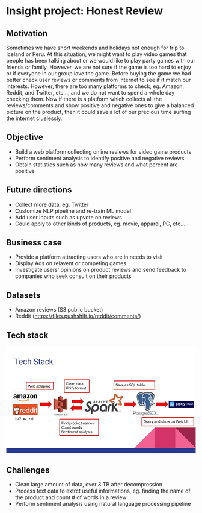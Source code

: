# Insight project: Honest Review 

## Motivation
Sometimes we have short weekends and holidays not enough for trip to Iceland or Peru. At this situation, we might want to play video games that people has been talking about or we would like to play party games with our friends or family. However, we are not sure if the game is too hard to enjoy or if everyone in our group love the game. Before buying the game we had better check user reviews or comments from internet to see if it match our interests. However, there are too many platforms to check, eg. Amazon, Reddit, and Twitter, etc..., and we do not want to spend a whole day checking them. Now if there is a platform which collects all the reviews/comments and show positive and negative ones to give a balanced picture on the product, then it could save a lot of our precious time surfing the internet cluelessly.

## Objective
  - Build a web platform collecting online reviews for video game products
  - Perform sentiment analysis to identify positive and negative reviews
  - Obtain statistics such as how many reviews and what percent are positive

## Future directions
  - Collect more data, eg. Twitter
  - Customize NLP pipeline and re-train ML model
  - Add user inputs such as upvote on reviews
  - Could apply to other kinds of products, eg. movie, apparel, PC, etc...
  
## Business case
  - Provide a platform attracting users who are in needs to visit
  - Display Ads on relavent or competing games
  - Investigate users' opinions on product reviews and send feedback to companies who seek consult on their products
  
## Datasets
  - Amazon reviews (S3 public bucket)
  - Reddit (https://files.pushshift.io/reddit/comments/)

## Tech stack
![](/fig/HonestReview_tech_stack.jpg)

## Challenges
  - Clean large amount of data, over 3 TB after decompression
  - Process text data to extrct useful informations, eg. finding the name of the product and count # of words in a review
  - Perform sentiment analysis using natural language processing pipeline
